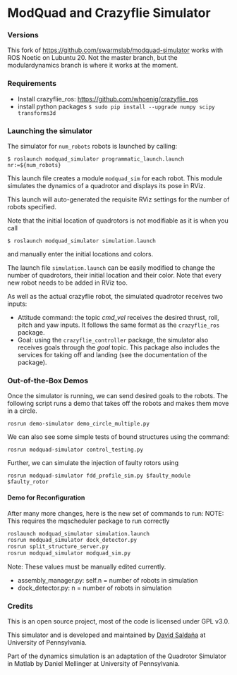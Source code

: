# ModQuad and Crazyflie Simulator

### Versions
This fork of https://github.com/swarmslab/modquad-simulator works with ROS
Noetic on Lubuntu 20. Not the master branch, but the modulardynamics
branch is where it works at the moment.

### Requirements
* Install crazyflie_ros: https://github.com/whoenig/crazyflie_ros
* install python packages `$ sudo pip install --upgrade numpy scipy transforms3d`

### Launching the simulator
The simulator for ```num_robots``` robots is launched by calling:
```
$ roslaunch modquad_simulator programmatic_launch.launch nr:=${num_robots}
```
This launch file creates a module `modquad_sim` for each robot. This module
simulates the dynamics of a quadrotor and displays its pose in RViz.

This launch will auto-generated the requisite RViz settings for the number of
robots specified.

Note that the initial location of quadrotors is not modifiable as it is when you
call
```
$ roslaunch modquad_simulator simulation.launch
```
and manually enter the initial locations and colors.

The launch file `simulation.launch` can be easily modified to change the number
of quadrotors, their initial location and their color. Note that every new robot
needs to be added in RViz too.

As well as the actual crazyflie robot, the simulated quadrotor receives two inputs:
* Attitude command: the topic _cmd_vel_ receives the desired thrust, roll, pitch
  and yaw inputs. It follows the same format as the `crazyflie_ros `package.
* Goal: using the `crazyflie_controller` package, the simulator also receives
  goals through the _goal_ topic. This package also includes the services for
  taking off and landing (see the documentation of the package). 

### Out-of-the-Box Demos
Once the simulator is running, we can send desired goals to the robots.  The
following script runs a demo that takes off the robots and makes them move in a
circle.
```
rosrun demo-simulator demo_circle_multiple.py
```

We can also see some simple tests of bound structures using the command:
```
rosrun modquad-simulator control_testing.py
```

Further, we can simulate the injection of faulty rotors using
```
rosrun modquad-simulator fdd_profile_sim.py $faulty_module $faulty_rotor
```

#### Demo for Reconfiguration
After many more changes, here is the new set of commands to run:
NOTE: This requires the mqscheduler package to run correctly
```zsh
roslaunch modquad_simulator simulation.launch
rosrun modquad_simulator dock_detector.py
rosrun split_structure_server.py
rosrun modquad_simulator modquad_sim.py
```
Note: These values must be manually edited currently.
* assembly_manager.py: self.n = number of robots in simulation
* dock_detector.py: n = number of robots in simulation

### Credits
This is an open source project, most of the code is licensed under GPL v3.0.

This simulator and is developed and maintained by [David Saldaña](http://davidsaldana.co/) at University of Pennsylvania.

Part of the dynamics simulation is an adaptation of the Quadrotor Simulator in Matlab by Daniel Mellinger at University of Pennsylvania.
